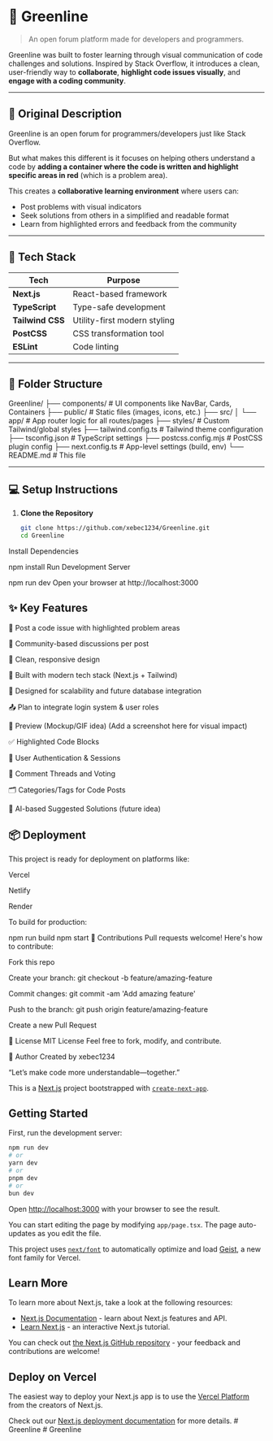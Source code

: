 # 🌿 Greenline

> An open forum platform made for developers and programmers.

Greenline was built to foster learning through visual communication of code challenges and solutions. Inspired by Stack Overflow, it introduces a clean, user-friendly way to **collaborate**, **highlight code issues visually**, and **engage with a coding community**.

---

## 📌 Original Description

Greenline is an open forum for programmers/developers just like Stack Overflow.

But what makes this different is it focuses on helping others understand a code by **adding a container where the code is written and highlight specific areas in red** (which is a problem area).

This creates a **collaborative learning environment** where users can:

- Post problems with visual indicators
- Seek solutions from others in a simplified and readable format
- Learn from highlighted errors and feedback from the community

---

## 🔧 Tech Stack

| Tech            | Purpose                              |
|-----------------|--------------------------------------|
| **Next.js**     | React-based framework                |
| **TypeScript**  | Type-safe development                |
| **Tailwind CSS**| Utility-first modern styling         |
| **PostCSS**     | CSS transformation tool              |
| **ESLint**      | Code linting                         |

---

## 📁 Folder Structure

Greenline/
├── components/ # UI components like NavBar, Cards, Containers
├── public/ # Static files (images, icons, etc.)
├── src/
│ └── app/ # App router logic for all routes/pages
├── styles/ # Custom Tailwind/global styles
├── tailwind.config.ts # Tailwind theme configuration
├── tsconfig.json # TypeScript settings
├── postcss.config.mjs # PostCSS plugin config
├── next.config.ts # App-level settings (build, env)
└── README.md # This file

---

## 💻 Setup Instructions

1. **Clone the Repository**
   ```bash
   git clone https://github.com/xebec1234/Greenline.git
   cd Greenline
Install Dependencies

npm install
Run Development Server

npm run dev
Open your browser at http://localhost:3000

## ✨ Key Features
📝 Post a code issue with highlighted problem areas

💬 Community-based discussions per post

🎯 Clean, responsive design

🚀 Built with modern tech stack (Next.js + Tailwind)

🔐 Designed for scalability and future database integration

📤 Plan to integrate login system & user roles

📸 Preview (Mockup/GIF idea)
(Add a screenshot here for visual impact)

✅ Highlighted Code Blocks

🔐 User Authentication & Sessions

💬 Comment Threads and Voting

🗂️ Categories/Tags for Code Posts

🧠 AI-based Suggested Solutions (future idea)

## 📦 Deployment
This project is ready for deployment on platforms like:

Vercel

Netlify

Render

To build for production:

npm run build
npm start
🧠 Contributions
Pull requests welcome! Here's how to contribute:

Fork this repo

Create your branch: git checkout -b feature/amazing-feature

Commit changes: git commit -am 'Add amazing feature'

Push to the branch: git push origin feature/amazing-feature

Create a new Pull Request

📝 License
MIT License
Feel free to fork, modify, and contribute.

🙌 Author
Created by xebec1234

“Let’s make code more understandable—together.”


This is a [Next.js](https://nextjs.org) project bootstrapped with [`create-next-app`](https://nextjs.org/docs/app/api-reference/cli/create-next-app).

## Getting Started

First, run the development server:

```bash
npm run dev
# or
yarn dev
# or
pnpm dev
# or
bun dev
```

Open [http://localhost:3000](http://localhost:3000) with your browser to see the result.

You can start editing the page by modifying `app/page.tsx`. The page auto-updates as you edit the file.

This project uses [`next/font`](https://nextjs.org/docs/app/building-your-application/optimizing/fonts) to automatically optimize and load [Geist](https://vercel.com/font), a new font family for Vercel.

## Learn More

To learn more about Next.js, take a look at the following resources:

- [Next.js Documentation](https://nextjs.org/docs) - learn about Next.js features and API.
- [Learn Next.js](https://nextjs.org/learn) - an interactive Next.js tutorial.

You can check out [the Next.js GitHub repository](https://github.com/vercel/next.js) - your feedback and contributions are welcome!

## Deploy on Vercel

The easiest way to deploy your Next.js app is to use the [Vercel Platform](https://vercel.com/new?utm_medium=default-template&filter=next.js&utm_source=create-next-app&utm_campaign=create-next-app-readme) from the creators of Next.js.

Check out our [Next.js deployment documentation](https://nextjs.org/docs/app/building-your-application/deploying) for more details.
#   G r e e n l i n e 
 
 # Greenline
